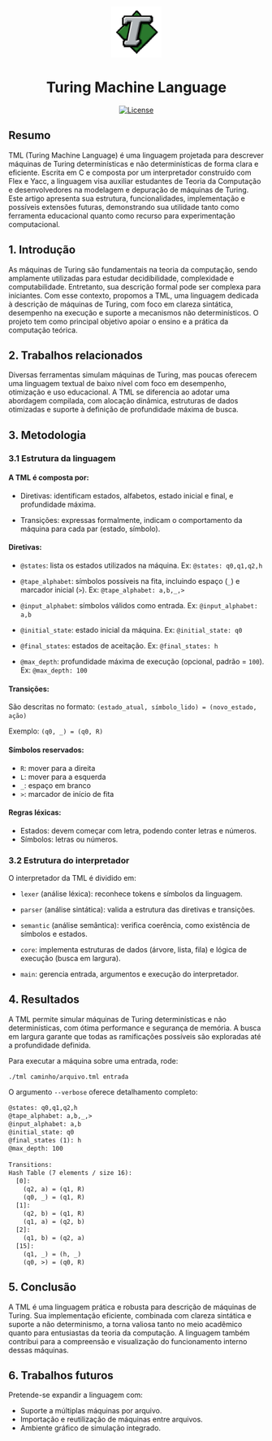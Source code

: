 <div align="center">

<img src="./.github/assets/tml.svg" width="100" height="100"><h1>Turing Machine Language</h1>

[![License][badge-license]](#license)
</div>

## Resumo
TML (Turing Machine Language) é uma linguagem projetada para descrever máquinas de Turing determinísticas e não determinísticas de forma clara e eficiente. Escrita em C e composta por um interpretador construído com Flex e Yacc, a linguagem visa auxiliar estudantes de Teoria da Computação e desenvolvedores na modelagem e depuração de máquinas de Turing. Este artigo apresenta sua estrutura, funcionalidades, implementação e possíveis extensões futuras, demonstrando sua utilidade tanto como ferramenta educacional quanto como recurso para experimentação computacional.

## 1. Introdução
As máquinas de Turing são fundamentais na teoria da computação, sendo amplamente utilizadas para estudar decidibilidade, complexidade e computabilidade. Entretanto, sua descrição formal pode ser complexa para iniciantes. Com esse contexto, propomos a TML, uma linguagem dedicada à descrição de máquinas de Turing, com foco em clareza sintática, desempenho na execução e suporte a mecanismos não determinísticos. O projeto tem como principal objetivo apoiar o ensino e a prática da computação teórica.

## 2. Trabalhos relacionados
Diversas ferramentas simulam máquinas de Turing, mas poucas oferecem uma linguagem textual de baixo nível com foco em desempenho, otimização e uso educacional. A TML se diferencia ao adotar uma abordagem compilada, com alocação dinâmica, estruturas de dados otimizadas e suporte à definição de profundidade máxima de busca.

## 3. Metodologia
### 3.1 Estrutura da linguagem
#### A TML é composta por:
- Diretivas: identificam estados, alfabetos, estado inicial e final, e profundidade máxima.

- Transições: expressas formalmente, indicam o comportamento da máquina para cada par (estado, símbolo).

#### Diretivas:
- `@states`: lista os estados utilizados na máquina. Ex: `@states: q0,q1,q2,h`

- `@tape_alphabet`: símbolos possíveis na fita, incluindo espaço (`_`) e marcador inicial (`>`). Ex: `@tape_alphabet: a,b,_,>`

- `@input_alphabet`: símbolos válidos como entrada. Ex: `@input_alphabet: a,b`

- `@initial_state`: estado inicial da máquina. Ex: `@initial_state: q0`

- `@final_states`: estados de aceitação. Ex: `@final_states: h`

- `@max_depth`: profundidade máxima de execução (opcional, padrão = `100`). Ex: `@max_depth: 100`

#### Transições:
São descritas no formato:
`(estado_atual, símbolo_lido) = (novo_estado, ação)`

Exemplo:
`(q0, _) = (q0, R)`

#### Símbolos reservados:
- `R`: mover para a direita
- `L`: mover para a esquerda
- `_`: espaço em branco
- `>`: marcador de início de fita

#### Regras léxicas:
- Estados: devem começar com letra, podendo conter letras e números.
- Símbolos: letras ou números.

### 3.2 Estrutura do interpretador
O interpretador da TML é dividido em:
- `lexer` (análise léxica): reconhece tokens e símbolos da linguagem.

- `parser` (análise sintática): valida a estrutura das diretivas e transições.

- `semantic` (análise semântica): verifica coerência, como existência de símbolos e estados.

- `core`: implementa estruturas de dados (árvore, lista, fila) e lógica de execução (busca em largura).

- `main`: gerencia entrada, argumentos e execução do interpretador.

## 4. Resultados
A TML permite simular máquinas de Turing determinísticas e não determinísticas, com ótima performance e segurança de memória. A busca em largura garante que todas as ramificações possíveis são exploradas até a profundidade definida.

Para executar a máquina sobre uma entrada, rode:
```
./tml caminho/arquivo.tml entrada
```

O argumento `--verbose` oferece detalhamento completo:

```
@states: q0,q1,q2,h
@tape_alphabet: a,b,_,>
@input_alphabet: a,b
@initial_state: q0
@final_states (1): h
@max_depth: 100

Transitions:
Hash Table (7 elements / size 16):
  [0]:
    (q2, a) = (q1, R)
    (q0, _) = (q1, R)
  [1]:
    (q2, b) = (q1, R)
    (q1, a) = (q2, b)
  [2]:
    (q1, b) = (q2, a)
  [15]:
    (q1, _) = (h, _)
    (q0, >) = (q0, R)
```

## 5. Conclusão
A TML é uma linguagem prática e robusta para descrição de máquinas de Turing. Sua implementação eficiente, combinada com clareza sintática e suporte a não determinismo, a torna valiosa tanto no meio acadêmico quanto para entusiastas da teoria da computação. A linguagem também contribui para a compreensão e visualização do funcionamento interno dessas máquinas.

## 6. Trabalhos futuros
Pretende-se expandir a linguagem com:
- Suporte a múltiplas máquinas por arquivo.
- Importação e reutilização de máquinas entre arquivos.
- Ambiente gráfico de simulação integrado.

[badge-license]: https://img.shields.io/badge/license-MIT-green
